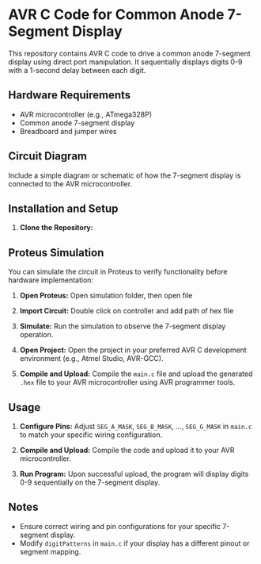 # AVR C Code for Common Anode 7-Segment Display

This repository contains AVR C code to drive a common anode 7-segment display using direct port manipulation. It sequentially displays digits 0-9 with a 1-second delay between each digit.

## Hardware Requirements

- AVR microcontroller (e.g., ATmega328P)
- Common anode 7-segment display
- Breadboard and jumper wires

## Circuit Diagram

Include a simple diagram or schematic of how the 7-segment display is connected to the AVR microcontroller.

## Installation and Setup

1. **Clone the Repository:**

## Proteus Simulation

You can simulate the circuit in Proteus to verify functionality before hardware implementation:

1. **Open Proteus:** Open simulation folder, then open file 

2. **Import Circuit:** Double click on controller and add path of hex file

3. **Simulate:** Run the simulation to observe the 7-segment display operation.

2. **Open Project:**
Open the project in your preferred AVR C development environment (e.g., Atmel Studio, AVR-GCC).

3. **Compile and Upload:**
Compile the `main.c` file and upload the generated `.hex` file to your AVR microcontroller using AVR programmer tools.

## Usage

1. **Configure Pins:**
Adjust `SEG_A_MASK`, `SEG_B_MASK`, ..., `SEG_G_MASK` in `main.c` to match your specific wiring configuration.

2. **Compile and Upload:**
Compile the code and upload it to your AVR microcontroller.

3. **Run Program:**
Upon successful upload, the program will display digits 0-9 sequentially on the 7-segment display.

## Notes

- Ensure correct wiring and pin configurations for your specific 7-segment display.
- Modify `digitPatterns` in `main.c` if your display has a different pinout or segment mapping.
